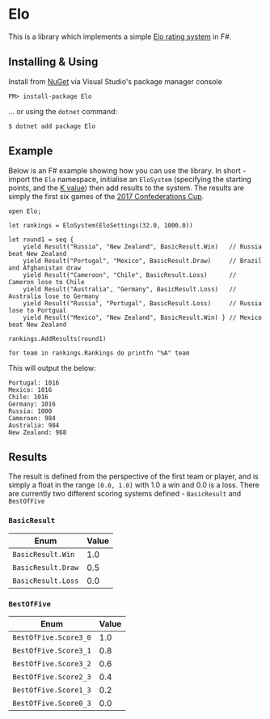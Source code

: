 # Elo

This is a library which implements a simple [Elo rating system](https://en.wikipedia.org/wiki/Elo_rating_system) in F#.

## Installing & Using

Install from [NuGet](https://www.nuget.org/packages/Elo/) via Visual Studio's package manager console

    PM> install-package Elo

... or using the `dotnet` command:

    $ dotnet add package Elo

## Example

Below is an F# example showing how you can use the library. In short - import the `Elo` namespace, initialise an `EloSystem` (specifying the starting points, and the [K value](https://en.wikipedia.org/wiki/Elo_rating_system#Most_accurate_K-factor)) then add results to the system. The results are simply the first six games of the [2017 Confederations Cup](http://www.fifa.com/confederationscup/matches/index.html).

    open Elo;

    let rankings = EloSystem(EloSettings(32.0, 1000.0))

    let round1 = seq {
        yield Result("Russia", "New Zealand", BasicResult.Win)   // Russia beat New Zealand
        yield Result("Portugal", "Mexico", BasicResult.Draw)     // Brazil and Afghanistan draw
        yield Result("Cameroon", "Chile", BasicResult.Loss)      // Cameron lose to Chile
        yield Result("Australia", "Germany", BasicResult.Loss)   // Australia lose to Germany
        yield Result("Russia", "Portugal", BasicResult.Loss)     // Russia lose to Portgual
        yield Result("Mexico", "New Zealand", BasicResult.Win) } // Mexico beat New Zealand

    rankings.AddResults(round1)

    for team in rankings.Rankings do printfn "%A" team

This will output the below:

    Portugal: 1016
    Mexico: 1016
    Chile: 1016
    Germany: 1016
    Russia: 1000
    Cameroon: 984
    Australia: 984
    New Zealand: 968

## Results

The result is defined from the perspective of the first team or player, and is simply a float in the range `[0.0, 1.0]` with 1.0 a win and 0.0 is a loss. There are currently two different scoring systems defined - `BasicResult` and `BestOfFive`

### `BasicResult`
| Enum | Value |
| --- | --- |
| `BasicResult.Win` | 1.0 |
| `BasicResult.Draw` | 0.5 |
| `BasicResult.Loss` | 0.0 |

### `BestOfFive`
| Enum | Value |
| --- | --- |
| `BestOfFive.Score3_0` | 1.0 |
| `BestOfFive.Score3_1` | 0.8 |
| `BestOfFive.Score3_2` | 0.6 |
| `BestOfFive.Score2_3` | 0.4 |
| `BestOfFive.Score1_3` | 0.2 |
| `BestOfFive.Score0_3` | 0.0 |